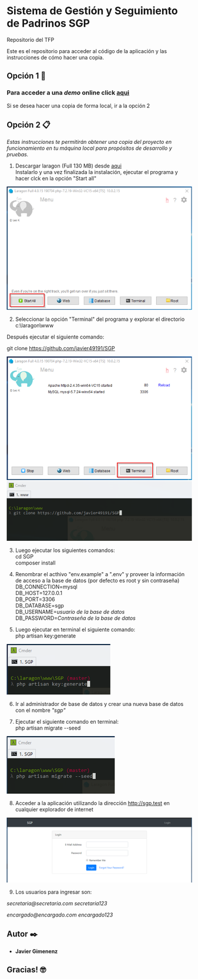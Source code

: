 # Sistema de Gestión y Seguimiento de Padrinos SGP
Repositorio del TFP

Este es el repositorio para acceder al código de la aplicación y las instrucciones de cómo hacer una copia.

## Opción 1 🚀

### Para acceder a una *demo* online click [aqui](https://tfgsgp.000webhostapp.com/ "aqui")  

Si se desea hacer una copia de forma local, ir a la opción 2


## Opción 2 📋

_Estas instrucciones te permitirán obtener una copia del proyecto en funcionamiento en tu máquina local para propósitos de desarrollo y pruebas._

1. Descargar laragon (Full 130 MB) desde [aqui](https://laragon.org/download/ "aqui")  
Instalarlo y una vez finalizada la instalación, ejecutar el programa y hacer clck en la opción "Start all"  

![Con titulo](images/start_all.png "Start all")

2. Seleccionar la opción "Terminal" del programa y explorar el directorio c:\laragon\www  

Después ejecutar el siguiente comando:  

git clone https://github.com/javier49191/SGP  

![Con titulo](images/terminal.png "Terminal")  
![Con titulo](images/git_clone.png "Git clone")  

3. Luego ejecutar los siguientes comandos:  
cd SGP  
composer install  

4. Renombrar el acthivo "env.example" a ".env" y proveer la información de acceso a la base de datos (por defecto es root y sin contraseña)  
DB_CONNECTION=mysql  
DB_HOST=127.0.0.1  
DB_PORT=3306  
DB_DATABASE=sgp  
DB_USERNAME=_usuario de la base de datos_  
DB_PASSWORD=_Contraseña de la base de datos_  

5. Luego ejecutar en terminal el siguiente comando:  
php artisan key:generate  

![Con titulo](images/key_generate.png "Key Genenrate")  

6. Ir al administrador de base de datos y crear una nueva base de datos con el nombre *"sgp"*

7. Ejecutar el siguiente comando en terminal:  
php artisan migrate --seed  

![Con titulo](images/db_seed.png "Database")  

8. Acceder a la aplicación utilizando la dirección http://sgp.test en cualquier explorador de internet  

![Con titulo](images/login.png "Login")  

9. Los usuarios para ingresar son:  

_secretaria@secretaria.com_
_secretaria123_

_encargado@encargado.com_
_encargado123_  


## Autor ✒️

* **Javier Gimenenz**  

## Gracias! 🤓


